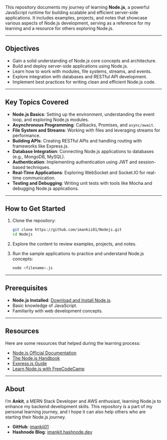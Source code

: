
This repository documents my journey of learning **Node.js**, a powerful JavaScript runtime for building scalable and efficient server-side applications. It includes examples, projects, and notes that showcase various aspects of Node.js development, serving as a reference for my learning and a resource for others exploring Node.js.

---

## Objectives

- Gain a solid understanding of Node.js core concepts and architecture.
- Build and deploy server-side applications using Node.js.
- Learn how to work with modules, file systems, streams, and events.
- Explore integration with databases and RESTful API development.
- Implement best practices for writing clean and efficient Node.js code.

---

## Key Topics Covered

- **Node.js Basics**: Setting up the environment, understanding the event loop, and exploring Node.js modules.
- **Asynchronous Programming**: Callbacks, Promises, and `async/await`.
- **File System and Streams**: Working with files and leveraging streams for performance.
- **Building APIs**: Creating RESTful APIs and handling routing with frameworks like Express.js.
- **Database Integration**: Connecting Node.js applications to databases (e.g., MongoDB, MySQL).
- **Authentication**: Implementing authentication using JWT and session-based techniques.
- **Real-Time Applications**: Exploring WebSocket and Socket.IO for real-time communication.
- **Testing and Debugging**: Writing unit tests with tools like Mocha and debugging Node.js applications.

---

## How to Get Started

1. Clone the repository:
   ```bash
   git clone https://github.com/imankii01/Nodejs.git
   cd Nodejs
   ```

2. Explore the content to review examples, projects, and notes.

3. Run the sample applications to practice and understand Node.js concepts:
   ```bash
   node <filename>.js
   ```

---

## Prerequisites

- **Node.js Installed**: [Download and Install Node.js](https://nodejs.org/).
- Basic knowledge of JavaScript.
- Familiarity with web development concepts.

---

## Resources

Here are some resources that helped during the learning process:
- [Node.js Official Documentation](https://nodejs.org/en/docs/)
- [The Node.js Handbook](https://nodehandbook.com/)
- [Express.js Guide](https://expressjs.com/)
- [Learn Node.js with FreeCodeCamp](https://www.freecodecamp.org/learn)

---

## About

I’m **Ankit**, a MERN Stack Developer and AWS enthusiast, learning Node.js to enhance my backend development skills. This repository is a part of my personal learning journey, and I hope it can also help others who are starting their Node.js journey.

- **GitHub**: [imankii01](https://github.com/imankii01)
- **Hashnode Blog**: [imankit.hashnode.dev](https://imankit.hashnode.dev)
